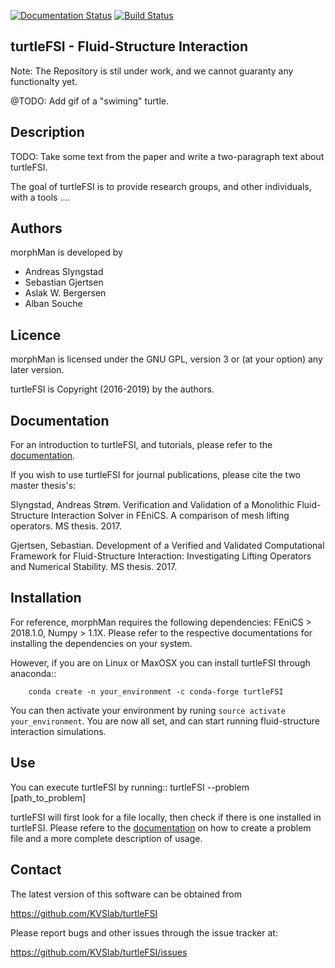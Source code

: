 

[![Documentation Status](https://readthedocs.org/projects/turtlefsi2/badge/?version=latest)](https://turtlefsi2.readthedocs.io/en/latest/?badge=latest)
[![Build Status](https://travis-ci.org/KVSlab/turtlefsi.svg?branch=master)](https://travis-ci.org/KVSlab/turtlefsi)

## turtleFSI - Fluid-Structure Interaction
Note: The Repository is stil under work, and we cannot guaranty any functionalty yet.

@TODO: Add gif of a "swiming" turtle.


Description
-----------
TODO: Take some text from the paper and write a two-paragraph text about turtleFSI.

The goal of turtleFSI is to provide research groups, and other individuals, with a tools ....


Authors
-------
morphMan is developed by

  * Andreas Slyngstad
  * Sebastian Gjertsen
  * Aslak W. Bergersen
  * Alban Souche 


Licence
-------
morphMan is licensed under the GNU GPL, version 3 or (at your option) any
later version.

turtleFSI is Copyright (2016-2019) by the authors.


Documentation
-------------
For an introduction to turtleFSI, and tutorials, please refer to the [documentation](https://turtlefsi2.readthedocs.io/en/latest/).

If you wish to use turtleFSI for journal publications, please cite the two master thesis's:

Slyngstad, Andreas Strøm. Verification and Validation of a Monolithic Fluid-Structure Interaction Solver in FEniCS. A comparison of mesh lifting operators. MS thesis. 2017.

Gjertsen, Sebastian. Development of a Verified and Validated Computational Framework for Fluid-Structure Interaction: Investigating Lifting Operators and Numerical Stability. MS thesis. 2017.


Installation
------------
For reference, morphMan requires the following dependencies: FEniCS > 2018.1.0, Numpy > 1.1X.
Please refer to the respective documentations for installing the dependencies on your system.
 
However, if you are on Linux or MaxOSX you can install turtleFSI through anaconda::

        conda create -n your_environment -c conda-forge turtleFSI

You can then activate your environment by runing ``source activate your_environment``.
You are now all set, and can start running fluid-structure interaction simulations.


Use
---
You can execute turtleFSI by running::
	turtleFSI --problem [path_to_problem]

turtleFSI will first look for a file locally, then check if there is one installed in turtleFSI. Please
refere to the [documentation](https://turtlefsi2.readthedocs.io/en/latest/) on how to create a problem
file and a more complete description of usage.


Contact
-------
The latest version of this software can be obtained from

  https://github.com/KVSlab/turtleFSI

Please report bugs and other issues through the issue tracker at:
  
  https://github.com/KVSlab/turtleFSI/issues
